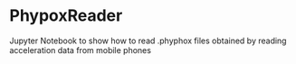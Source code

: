 # PhypoxReader

Jupyter Notebook to show how to read .phyphox files obtained by reading acceleration data from mobile phones

